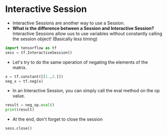 # Interactive Session

* Interactive Sessions are another way to use a Session.
* **What is the difference between a __Session__ and __Interactive Session__?**
Interactive Sessions allow uus to use variables without constantly calling the session object! (Basically less timing) 

```python
import tensorflow as tf
sess = tf.InteractiveSession()
``` 

* Let's try to do the same operation of negating the elements of the matrix.
```python
x = tf.constant([[1.,2.]])
neg_x = tf.neg(x)
``` 

* In an Interactive Session, you can simply call the eval method on the op value.
```python
result = neg_op.eval()
print(result)
``` 

* At the end, don't forget to close the session
```python
sess.close()
``` 
